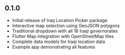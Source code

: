 ## 0.1.0

* Initial release of Iraq Location Picker package
* Interactive map selection using GeoJSON polygons
* Traditional dropdown with all 18 Iraqi governorates
* Flutter Map integration with OpenStreetMap tiles
* Complete data models for Iraqi location data
* Example app demonstrating all features
